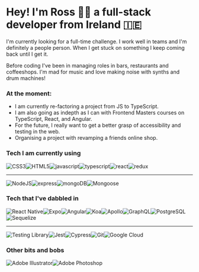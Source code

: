 # Hey! I'm Ross 🤟🏻 a full-stack developer from Ireland 🇮🇪

I'm currently looking for a full-time challenge. 
I work well in teams and I'm definitely a people person.
When I get stuck on something I keep coming back until I get it.

Before coding I've been in managing roles in bars, restaurants and coffeeshops.
I'm mad for music and love making noise with synths and drum machines!



### At the moment:

* I am currently re-factoring a project from JS to TypeScript.
* I am also going as indepth as I can with Frontend Masters courses on TypeScript, React, and Angular.
* For the future, I really want to get a better grasp of accessibility and testing in the web.
* Organising a project with revamping a friends online shop.



### Tech I am currently using

<img alt="CSS3" src="https://img.shields.io/badge/-CSS3-1572B6?logo=css3&logoColor=white&style=for-the-badge"><img alt="HTML5" src="https://img.shields.io/badge/-HTML5-E34F26?logo=html5&logoColor=white&style=for-the-badge"><img alt="javascript" src="https://img.shields.io/badge/-JavaScript-F7DF1E?logo=javascript&logoColor=white&style=for-the-badge"><img alt="typescript" src="https://img.shields.io/badge/-Typescript-3178C6?logo=typescript&logoColor=white&style=for-the-badge"><img alt="react" src="https://img.shields.io/badge/-React%20JS-61DAFB?logo=react&logoColor=white&style=for-the-badge"><img alt="redux" src="https://img.shields.io/badge/-Redux%20ToolKit-764ABC?logo=redux&logoColor=white&style=for-the-badge">
<hr>

<img alt="NodeJS" src="https://img.shields.io/badge/-Node.js-339933?logo=node-dot-js&logoColor=white&style=for-the-badge"><img alt="express" src="https://img.shields.io/badge/-Express-000000?logo=express&logoColor=white&style=for-the-badge"><img alt="mongoDB" src="https://img.shields.io/badge/-MongoDB-47A248?logo=mongoDB&logoColor=white&style=for-the-badge"><img alt="Mongoose" src="https://img.shields.io/badge/-Mongoose-880000?logoColor=white&style=for-the-badge">


### Tech that I've dabbled in

<img alt="React Native" src="https://img.shields.io/badge/-React%20Native-61DAFB?logo=react&logoColor=white&style=for-the-badge"><img alt="Expo" src="https://img.shields.io/badge/-Expo-000020?logo=expo&logoColor=white&style=for-the-badge"><img alt="Angular" src="https://img.shields.io/badge/-Angular-DD0031?logo=angular&logoColor=white&style=for-the-badge"><img alt="Koa" src="https://img.shields.io/badge/-Koa-FDFDFD?style=for-the-badge"><img alt="Apollo" src="https://img.shields.io/badge/-Apollo-311C87?logo=apollo-graphql&logoColor=white&style=for-the-badge"><img alt="GraphQL" src="https://img.shields.io/badge/-GraphQL-E434AA?logo=graphql&logoColor=white&style=for-the-badge"><img alt="PostgreSQL" src="https://img.shields.io/badge/-PostgreSQL-336791?logo=postgresql&logoColor=white&style=for-the-badge"><img alt="Sequelize" src="https://img.shields.io/badge/-Sequelize-FDFDFD?logoColor=black&style=for-the-badge">
<hr>

<img alt="Testing Library" src="https://img.shields.io/badge/-Testing%20Library-E33332?logo=testing-library&logoColor=white&style=for-the-badge"><img alt="Jest" src="https://img.shields.io/badge/-Jest-C21325?logo=jest&logoColor=white&style=for-the-badge"><img alt="Cypress" src="https://img.shields.io/badge/-Cypress-17202C?logo=cypress&logoColor=white&style=for-the-badge"><img alt="Git" src="https://img.shields.io/badge/-Git-F05032?logo=git&logoColor=white&style=for-the-badge"><img alt="Google Cloud" src="https://img.shields.io/badge/-Google%20Cloud-4285F4?logo=google-cloud&logoColor=white&style=for-the-badge">


### Other bits and bobs

<img alt="Adobe Illustrator" src="https://img.shields.io/badge/-Adobe%20Illustrator-FF9A00?logo=adobe-illustrator&logoColor=black&style=for-the-badge"><img alt="Adobe Photoshop" src="https://img.shields.io/badge/-Adobe%20Photoshop-31A8FF?logo=adobe-illustrator&logoColor=black&style=for-the-badge">

